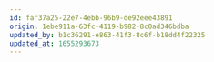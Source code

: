 ```yaml
---
id: faf37a25-22e7-4ebb-96b9-de92eee43891
origin: 1ebe911a-63fc-4119-b982-8c0ad346bdba
updated_by: b1c36291-e863-41f3-8c6f-b18dd4f22325
updated_at: 1655293673
---
```

